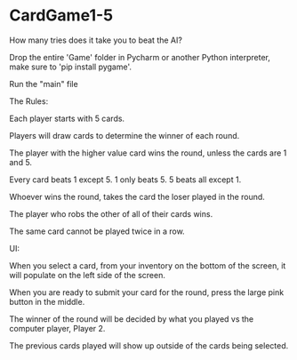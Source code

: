 # CardGame1-5

How many tries does it take you to beat the AI?


Drop the entire 'Game' folder in Pycharm or another Python interpreter, make sure to 'pip install pygame'.

Run the "main" file

The Rules:

Each player starts with 5 cards.

Players will draw cards to determine the winner of each round. 

The player with the higher value card wins the round, unless the cards are 1 and 5. 

Every card beats 1 except 5. 1 only beats 5. 5 beats all except 1.

Whoever wins the round, takes the card the loser played in the round.

The player who robs the other of all of their cards wins.

The same card cannot be played twice in a row.


UI:

When you select a card, from your inventory on the bottom of the screen, it will populate on the left side of the screen. 

When you are ready to submit your card for the round, press the large pink button in the middle.

The winner of the round will be decided by what you played vs the computer player, Player 2.

The previous cards played will show up outside of the cards being selected.
